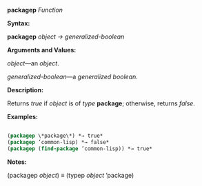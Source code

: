 **packagep** *Function* 



**Syntax:** 



**packagep** *object → generalized-boolean* 



**Arguments and Values:** 



*object*—an *object*. 



*generalized-boolean*—a *generalized boolean*. 



**Description:** 



Returns *true* if *object* is of *type* **package**; otherwise, returns *false*. 



**Examples:**
```lisp
 
(packagep \*package\*) *→ true* 
(packagep ’common-lisp) *→ false* 
(packagep (find-package ’common-lisp)) *→ true* 

```
**Notes:** 



(packagep *object*) *≡* (typep *object* ’package) 



